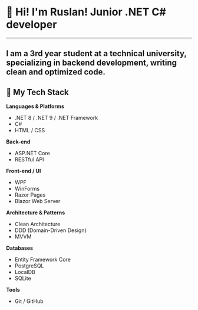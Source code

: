 # 👋 Hi! I'm Ruslan! Junior .NET C# developer 
---
I am a 3rd year student at a technical university, specializing in backend development, writing clean and optimized code.
---
## 🚀 My Tech Stack
**Languages & Platforms**
- .NET 8 / .NET 9 / .NET Framework
- C#
- HTML / CSS

**Back-end**
- ASP.NET Core
- RESTful API

**Front-end / UI**
- WPF
- WinForms
- Razor Pages
- Blazor Web Server

**Architecture & Patterns**
- Clean Architecture
- DDD (Domain-Driven Design)
- MVVM

**Databases**
- Entity Framework Core
- PostgreSQL
- LocalDB
- SQLite

**Tools**
- Git / GitHub
